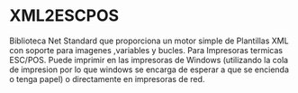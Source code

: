 XML2ESCPOS
==========

Biblioteca Net Standard que proporciona un motor simple de Plantillas XML con soporte para imagenes ,variables y bucles. Para Impresoras termicas ESC/POS. Puede imprimir en las impresoras de Windows (utilizando la cola de impresion por lo que windows se encarga de esperar a que se encienda o tenga papel) o directamente en impresoras de red.
